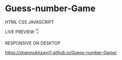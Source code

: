 # Guess-number-Game
HTML CSS JAVASCRIPT 

LIVE PREVIEW 👇

RESPONSIVE ON DESKTOP 


https://shanmukhzayn1.github.io/Guess-number-Game/
